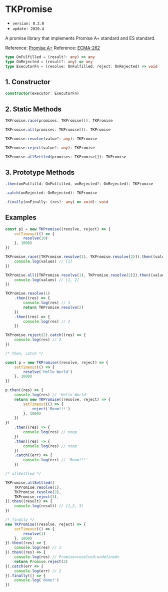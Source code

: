 # TKPromise

-   `version: 0.2.0`
-   `update: 2020.4`

A promise library that implements Promise A+ standard and ES standard.

Reference: [Promise A+](https://promisesaplus.com/)
Reference: [ECMA-262](https://www.ecma-international.org/publications/standards/Ecma-262.htm)

```ts
type OnFulfilled = (result?: any) => any
type OnRejected = (result?: any) => any
type ExecutorFn = (resolve: OnFulfilled, reject: OnRejected) => void
```

## 1. Constructor

```ts
constructor(executor: ExecutorFn)
```

## 2. Static Methods

```ts
TKPromise.race(promises: TKPromise[]): TKPromise
```

```ts
TKPromise.all(promises: TKPromise[]): TKPromise
```

```ts
TKPromise.resolve(value?: any): TKPromise
```

```ts
TKPromise.reject(value?: any): TKPromise
```

```ts
TKPromise.allSettled(promises: TKPromise[]): TKPromise
```

## 3. Prototype Methods

```ts
.then(onFulfilld: OnFulfilled, onRejected?: OnRejected): TKPromise
```

```ts
.catch(onRejected: OnRejected): TKPromise
```

```ts
.finally(onFinally: (res?: any) => void): void
```

## Examples

```js
const p1 = new TKPromise((reoslve, reject) => {
    setTimeout(() => {
        resolve(10)
    }, 1000)
})
```

```js
TKPromise.race([TKPromise.resolve(1), TKPromise.resolve(2)]).then((values) => {
    console.log(values) // [1]
})
```

```js
TKPromise.all([TKPromise.resolve(1), TKPromise.resolve(2)]).then((values) => {
    console.log(values) // [1, 2]
})
```

```js
TKPromise.resolve(1)
    .then((res) => {
        console.log(res) // 1
        return TKPromise.resolve(2)
    })
    .then((res) => {
        console.log(res) // 2
    })
```

```js
TKPromise.reject(2).catch((res) => {
    console.log(res) // 2
})
```

```js
/* then, catch */

const p = new TKPromise((resolve, reject) => {
    setTimeout(() => {
        resolve('Hello World')
    }, 1000)
})

p.then((res) => {
    console.log(res) // 'Hello World'
    return new TKPromise((resolve, reject) => {
        setTimeout(() => {
            reject('Boom!!!')
        }, 1000)
    })
})
    .then((res) => {
        console.log(res) // noop
    })
    .then((res) => {
        console.log(res) // noop
    })
    .catch((err) => {
        console.log(err) // 'Boom!!!'
    })
```

```js
/* allSettled */

TKPromise.allSettled([
    TKPromise.resolve(1),
    TKPromise.resolve(2),
    TKPromise.reject(3),
]).then((result) => {
    console.log(result) // [1,2, 3]
})
```

```js
/* finally */
new TKPromise((resolve, reject) => {
    setTimeout(() => {
        resolve(1)
    }, 1000)
}).then((res) => {
    console.log(res) // 1
}).then((res) => {
    console.log(res) // Promise<resolved:undefined>
    return Promise.reject(2)
}).catch(err => {
    console.log(err) // 2
}).finally(() => {
    console.log('done!')
})

```
